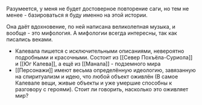 Разумеется, у меня не будет достоверное повторение саги, но тем не менее - базироваться я буду именно на этой истории.

Она даёт вдохновение, по ней написана великолепная музыка, и вообще - это мифология. А мифологии всегда интересны, так как писались веками.

- Калевала пишется с исключительными описаниями, невероятно подробными и красочными. Состоит из [[Север Похъёла-Суриола]] и [[Юг Калева]], а ещё из [[Манала]] - подземного мира
- [[Персонажи]] имеют весьма определённую идеологию, завязанную на спиритуализм и идею, что любой объект оживлён (В самое Калевале вещи, живые объекты и уже умершие способны к разговору с героями). Стоит ли говорить, насколько это оживляет мир?